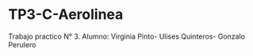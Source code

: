 # TP3-C-Aerolinea
Trabajo practico  N° 3. Alumno: Virginia Pinto- Ulises Quinteros- Gonzalo Perulero

